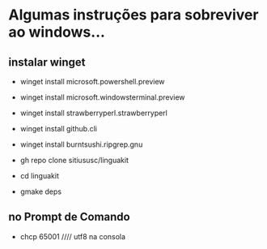 # Algumas instruções para sobreviver ao windows...

## instalar winget

- winget install microsoft.powershell.preview
- winget install microsoft.windowsterminal.preview
- winget install strawberryperl.strawberryperl
- winget install github.cli
- winget install burntsushi.ripgrep.gnu

- gh repo clone sitiususc/linguakit
- cd linguakit
- gmake deps


## no Prompt de Comando

- chcp 65001    //// utf8 na consola
